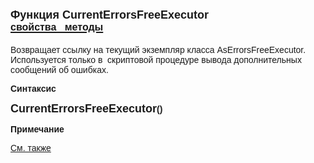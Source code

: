 ﻿<html>
<head>
<title>CreateErrorsFreeExecutor</title>
<style type="text/css">
.auto-style2 {
	font-family: Arial;
}
</style>
</head>

<body>

<h1><font face="Arial"><font size="4">Функция CurrentErrorsFreeExecutor<br>
</font><a href="../AsErrorsFreeExecutor.html"><font size="3"><strong>свойства&nbsp;&nbsp; 
методы</strong></font></a></font></h1>

<p><font face="Arial">Возвращает ссылку на текущий экземпляр класса <span class="auto-style2">
AsErrorsFreeExecutor. Используется только в </span>&nbsp;скриптовой процедуре 
    вывода дополнительных сообщений об ошибках.</font></p>

<p class="label"><font face="Arial"><b>Синтаксис</b></font></p>

<p><font size="4" face="Arial"><strong>CurrentErrorsFreeExecutor</strong></font><font face="Arial"><strong>()</strong></font></p>

<p class="label"><font face="Arial"><b>Примечание</b></font></p>

<p class="label"><a href="../../constructors.html"><font face="Arial">
См. также</font></a></p>

<p class="label">&nbsp;</p>
</body>
</html>
